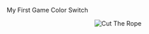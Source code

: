 My First Game Color Switch
<p align="center">


  <img src="https://user-images.githubusercontent.com/96678148/152487780-b6137382-ce93-438b-80eb-598d0d09b8aa.gif" alt="Cut The Rope"/>
</p>
